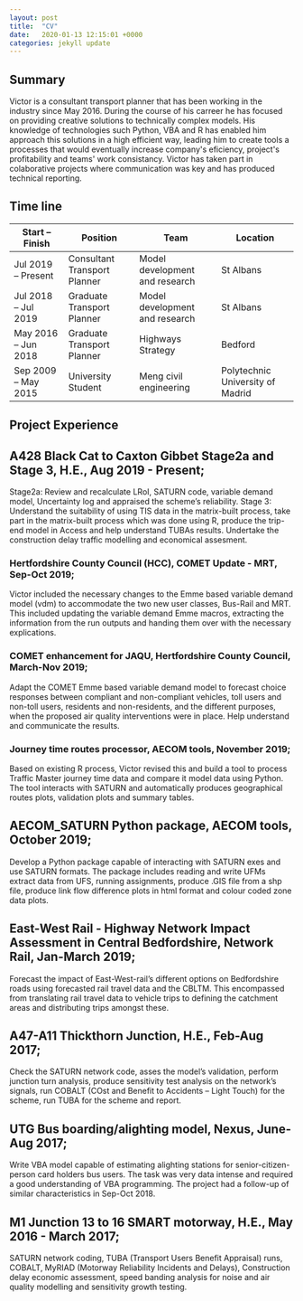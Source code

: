 ```yaml
---
layout: post
title:  "CV"
date:   2020-01-13 12:15:01 +0000
categories: jekyll update
---
```

## Summary
Victor is a consultant transport planner that has been working in the industry since May 2016. During the course of his carreer he has focused on providing creative solutions to technically complex models. His knowledge of technologies such Python, VBA and R has enabled him approach this solutions in a high efficient way, leading him to create tools a processes that would eventually increase company's eficiency, project's profitability and teams' work consistancy. Victor has taken part in colaborative projects where communication was key and has produced technical reporting.

## Time line
Start – Finish|Position|Team|Location
---|---|---|---|
Jul 2019 – Present|Consultant Transport Planner|Model development and research|St Albans
Jul 2018 – Jul 2019|Graduate Transport Planner|Model development and research|St Albans
May 2016 – Jun 2018|Graduate Transport Planner|Highways Strategy|Bedford
Sep 2009 – May 2015|University Student|Meng civil engineering|Polytechnic University of Madrid

## Project Experience

## A428 Black Cat to Caxton Gibbet Stage2a and Stage 3, H.E., Aug 2019 - Present;
Stage2a: Review and recalculate LRoI, SATURN code, variable demand model, Uncertainty log and appraised the scheme’s reliability. Stage 3: Understand the suitability of using TIS data in the matrix-built process, take part in the matrix-built process which was done using R, produce the trip-end model in Access and help understand TUBAs results. Undertake the construction delay traffic modelling and economical assesment.

### Hertfordshire County Council (HCC), COMET Update - MRT, Sep-Oct 2019;
Victor included the necessary changes to the Emme based variable demand model (vdm) to accommodate the two new user classes, Bus-Rail and MRT. This included updating the variable demand Emme macros, extracting the information from the run outputs and handing them over with the necessary explications. 

### COMET enhancement for JAQU, Hertfordshire County Council, March-Nov 2019; 
Adapt the COMET Emme based variable demand model to forecast choice responses between compliant and non-compliant vehicles, toll users and non-toll users, residents and non-residents, and the different purposes, when the proposed air quality interventions were in place. Help understand and communicate the results.

### Journey time routes processor, AECOM tools, November 2019; 
Based on existing R process, Victor revised this and build a tool to process Traffic Master journey time data and compare it model data using Python. The tool interacts with SATURN and automatically produces geographical routes plots, validation plots and summary tables.

## AECOM_SATURN Python package, AECOM tools, October 2019; 
Develop a Python package capable of interacting with SATURN exes and use SATURN formats. The package includes reading and write UFMs extract data from UFS, running assignments, produce .GIS file from a shp file, produce link flow difference plots in html format and colour coded zone data plots. 

## East-West Rail - Highway Network Impact Assessment in Central Bedfordshire, Network Rail, Jan-March 2019;
Forecast the impact of East-West-rail’s different options on Bedfordshire roads using forecasted rail travel data and the CBLTM. This encompassed from translating rail travel data to vehicle trips to defining the catchment areas and distributing trips amongst these.

## A47-A11 Thickthorn Junction, H.E., Feb-Aug 2017;
Check the SATURN network code, asses the model’s validation, perform junction turn analysis, produce sensitivity test analysis on the network’s signals, run COBALT (COst and Benefit to Accidents – Light Touch) for the scheme, run TUBA for the scheme and report.

## UTG Bus boarding/alighting model, Nexus, June-Aug 2017;
Write VBA model capable of estimating alighting stations for senior-citizen-person card holders bus users. The task was very data intense and required a good understanding of VBA programming. The project had a follow-up of similar characteristics in Sep-Oct 2018.

## M1 Junction 13 to 16 SMART motorway, H.E., May 2016 - March 2017;
SATURN network coding, TUBA (Transport Users Benefit Appraisal) runs, COBALT, MyRIAD (Motorway Reliability Incidents and Delays), Construction delay economic assessment, speed banding analysis for noise and air quality modelling and sensitivity growth testing.



